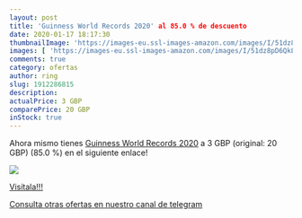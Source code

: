 ```yaml
---
layout: post
title: 'Guinness World Records 2020' al 85.0 % de descuento
date: 2020-01-17 18:17:30
thumbnailImage: 'https://images-eu.ssl-images-amazon.com/images/I/51dz8pD6QkL._SL200_.jpg'
images: [ 'https://images-eu.ssl-images-amazon.com/images/I/51dz8pD6QkL._SL200_.jpg' ]
comments: true
category: ofertas
author: ring
slug: 1912286815
description:
actualPrice: 3 GBP
comparePrice: 20 GBP
inStock: true
---
```


Ahora mismo tienes [Guinness World Records 2020](https://www.amazon.com/dp/1912286815/?tag=redken08-20) a 3 GBP (original: 20 GBP) (85.0 %) en el siguiente enlace!

[![](https://images-eu.ssl-images-amazon.com/images/I/51dz8pD6QkL._SL200_.jpg)](https://www.amazon.com/dp/1912286815/?tag=redken08-20)

[Visítala!!!](https://www.amazon.com/dp/1912286815/?tag=redken08-20)

[Consulta otras ofertas en nuestro canal de telegram](https://t.me/s/ofertas25)
